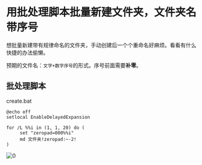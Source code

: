 # 用批处理脚本批量新建文件夹，文件夹名带序号

想批量新建带有规律命名的文件夹，手动创建后一个个重命名好麻烦。看看有什么快捷的办法偷懒。  

预期的文件名：`文字+数字序号`的形式。序号前面需要**补零**。

## 批处理脚本

create.bat
```
@echo off
setlocal EnableDelayedExpansion

for /L %%i in (1, 1, 20) do (
     set "zeropad=000%%i"
     md 文件夹!zeropad:~-2!
)
```

![0](https://user-images.githubusercontent.com/45864744/147043892-ff60b390-29e7-4408-828e-f5408756e954.png)

